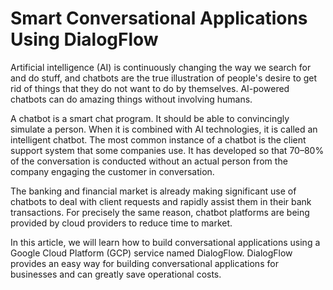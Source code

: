 
# Smart Conversational Applications Using DialogFlow

Artificial intelligence (AI) is continuously changing the way we search for and do stuff, and chatbots are the true illustration of people's desire to get rid of things that they do not want to do by themselves. AI-powered chatbots can do amazing things without involving humans.

A chatbot is a smart chat program. It should be able to convincingly simulate a person. When it is combined with AI technologies, it is called an intelligent chatbot. The most common instance of a chatbot is the client support system that some companies use. It has developed so that 70–80% of the conversation is conducted without an actual person from the company engaging the customer in conversation.

The banking and financial market is already making significant use of chatbots to deal with client requests and rapidly assist them in their bank transactions. For precisely the same reason, chatbot platforms are being provided by cloud providers to reduce time to market.

In this article, we will learn how to build conversational applications using a Google Cloud Platform (GCP) service named DialogFlow. DialogFlow provides an easy way for building conversational applications for businesses and can greatly save operational costs.


